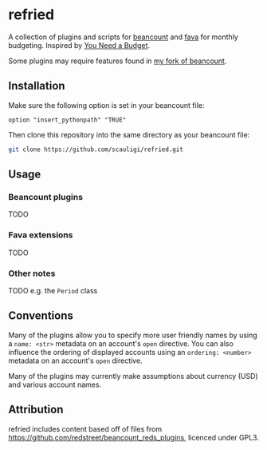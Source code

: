 # refried

A collection of plugins and scripts for
[beancount](https://github.com/beancount/beancount) and
[fava](https://github.com/beancount/fava) for monthly budgeting.
Inspired by [You Need a Budget](https://www.youneedabudget.com).

Some plugins may require features found in
[my fork of beancount](https://github.com/scauligi/beancount).

## Installation

Make sure the following option is set in your beancount file:

```
option "insert_pythonpath" "TRUE"
```

Then clone this repository into the same directory as your beancount file:

```bash
git clone https://github.com/scauligi/refried.git
```

## Usage

### Beancount plugins

TODO

### Fava extensions

TODO

### Other notes

TODO e.g. the `Period` class

## Conventions

Many of the plugins allow you to specify more user friendly names by using a
`name: <str>` metadata on an account's `open` directive.
You can also influence the ordering of displayed accounts using an `ordering:
<number>` metadata on an account's `open` directive.

Many of the plugins may currently make assumptions about currency (USD) and
various account names.

## Attribution

refried includes content based off of files from
https://github.com/redstreet/beancount_reds_plugins, licenced under GPL3.
